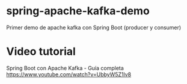 # spring-apache-kafka-demo
Primer demo de apache kafka con Spring Boot (producer y consumer)

# Video tutorial
Spring Boot con Apache Kafka - Guía completa 
https://www.youtube.com/watch?v=UbbyW5Z1lv8
